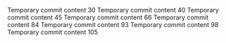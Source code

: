 Temporary commit content 30
Temporary commit content 40
Temporary commit content 45
Temporary commit content 66
Temporary commit content 84
Temporary commit content 93
Temporary commit content 98
Temporary commit content 105

